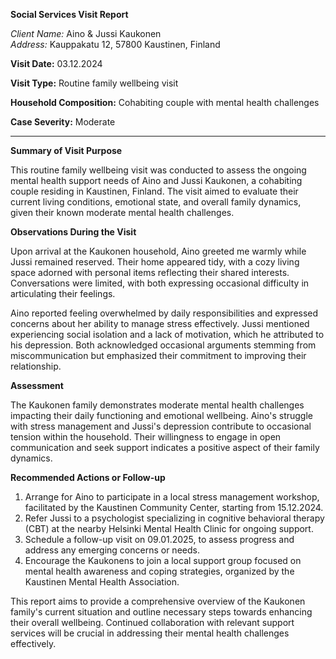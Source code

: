**Social Services Visit Report**

*Client Name:* Aino & Jussi Kaukonen  
*Address:* Kauppakatu 12, 57800 Kaustinen, Finland

**Visit Date:** 03.12.2024

**Visit Type:** Routine family wellbeing visit

**Household Composition:** Cohabiting couple with mental health challenges

**Case Severity:** Moderate

---

**Summary of Visit Purpose**

This routine family wellbeing visit was conducted to assess the ongoing mental health support needs of Aino and Jussi Kaukonen, a cohabiting couple residing in Kaustinen, Finland. The visit aimed to evaluate their current living conditions, emotional state, and overall family dynamics, given their known moderate mental health challenges.

**Observations During the Visit**

Upon arrival at the Kaukonen household, Aino greeted me warmly while Jussi remained reserved. Their home appeared tidy, with a cozy living space adorned with personal items reflecting their shared interests. Conversations were limited, with both expressing occasional difficulty in articulating their feelings.

Aino reported feeling overwhelmed by daily responsibilities and expressed concerns about her ability to manage stress effectively. Jussi mentioned experiencing social isolation and a lack of motivation, which he attributed to his depression. Both acknowledged occasional arguments stemming from miscommunication but emphasized their commitment to improving their relationship.

**Assessment**

The Kaukonen family demonstrates moderate mental health challenges impacting their daily functioning and emotional wellbeing. Aino's struggle with stress management and Jussi's depression contribute to occasional tension within the household. Their willingness to engage in open communication and seek support indicates a positive aspect of their family dynamics.

**Recommended Actions or Follow-up**

1. Arrange for Aino to participate in a local stress management workshop, facilitated by the Kaustinen Community Center, starting from 15.12.2024.
2. Refer Jussi to a psychologist specializing in cognitive behavioral therapy (CBT) at the nearby Helsinki Mental Health Clinic for ongoing support.
3. Schedule a follow-up visit on 09.01.2025, to assess progress and address any emerging concerns or needs.
4. Encourage the Kaukonens to join a local support group focused on mental health awareness and coping strategies, organized by the Kaustinen Mental Health Association.

This report aims to provide a comprehensive overview of the Kaukonen family's current situation and outline necessary steps towards enhancing their overall wellbeing. Continued collaboration with relevant support services will be crucial in addressing their mental health challenges effectively.